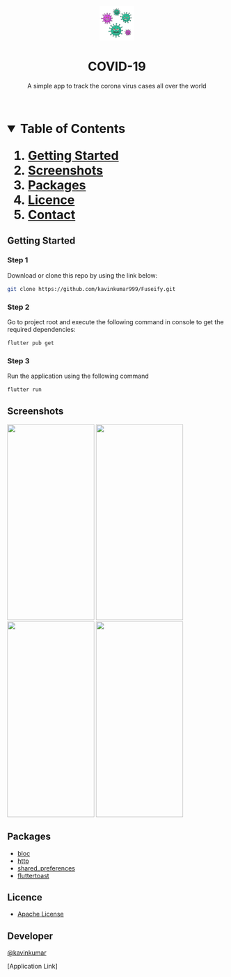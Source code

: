 <br />
<p align="center">
  <a href="">
    <img src="11223.png" alt="Logo" width="80" height="80">
  </a>

  <h1 align="center">COVID-19</h1>

  <p align="center">
    A simple app to track the corona virus cases all over the world
    <br />
    <br />
    <br />
  </p>
</p>
<h1 align="center"> <h1>


<details open="open">
  <summary>Table of Contents</summary>
  <ol>
    <li>
      <a href="#getting-started">Getting Started</a>
    </li>
    <li><a href="#screenshots">Screenshots</a></li>
    <li><a href="#packages">Packages</a></li>
    <li><a href="#licence">Licence</a></li>
    <li><a href="#contact">Contact</a></li>
  </ol>
</details>
 

 ## Getting Started


### Step 1
Download or clone this repo by using the link below:
   ```sh
   git clone https://github.com/kavinkumar999/Fuseify.git
   ```
### Step 2
Go to project root and execute the following command in console to get the required dependencies:
   ```sh
   flutter pub get 
   ```
### Step 3
Run the application using the following command
   ```sh   
   flutter run
   ```


## Screenshots
<p>
<img src="https://user-images.githubusercontent.com/58802800/106178796-37a35c00-61c0-11eb-85ec-04ddecfba230.png" width = "200" height = "450">
<img src = "https://user-images.githubusercontent.com/58802800/106178932-5ace0b80-61c0-11eb-94eb-2d88a6454ef3.png" width = "200" height = "450">
<img src = "https://user-images.githubusercontent.com/58802800/106178987-6cafae80-61c0-11eb-85fc-98be2a48747c.png" width = "200" height = "450">
<img src = "https://user-images.githubusercontent.com/58802800/106179022-7a653400-61c0-11eb-9f4c-2ae0d9a1ae54.png" width = "200" height = "450">
 
</p>



## Packages
* [bloc](https://pub.dev/packages/flutter_bloc)
* [http](https://pub.dev/packages/http)
* [shared_preferences](https://pub.dev/packages/shared_preferences)
* [fluttertoast](https://pub.dev/packages/fluttertoast)

## Licence
* [Apache License](https://github.com/kavinkumar999/covid19-tracking/LICENSE)

## Developer

[@kavinkumar](https://github.com/kavinkumar999) 

[Application Link] 
